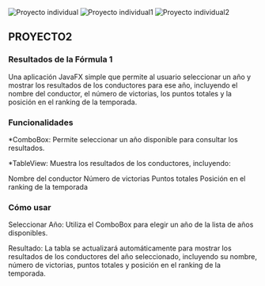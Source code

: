 ![Proyecto individual](https://github.com/R-StevenPivaqueFigueroa19/ProyectoIndividual/assets/168945387/e27acc56-2083-4705-b5a4-63effa5d8f41)
![Proyecto individual1](https://github.com/R-StevenPivaqueFigueroa19/ProyectoIndividual/assets/168945387/b5581895-3614-4bd7-ba17-28f2e36d6f65)
![Proyecto individual2](https://github.com/R-StevenPivaqueFigueroa19/ProyectoIndividual/assets/168945387/0ef09272-d95e-4647-b53e-7a0d24edd06b)


<h2>PROYECTO2</h2>
<h3>Resultados de la Fórmula 1</h3>
Una aplicación JavaFX simple que permite al usuario seleccionar un año y mostrar los resultados de los conductores para ese año, incluyendo el nombre del conductor, el número de victorias, los puntos totales y la posición en el ranking de la temporada.

<h3>Funcionalidades</h3>
*ComboBox: Permite seleccionar un año disponible para consultar los resultados.

*TableView: Muestra los resultados de los conductores, incluyendo:

Nombre del conductor
Número de victorias
Puntos totales
Posición en el ranking de la temporada
<h3>Cómo usar</h3>
Seleccionar Año: Utiliza el ComboBox para elegir un año de la lista de años disponibles.

Resultado: La tabla se actualizará automáticamente para mostrar los resultados de los conductores del año seleccionado, incluyendo su nombre, número de victorias, puntos totales y posición en el ranking de la temporada.

